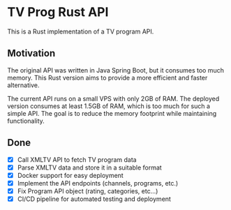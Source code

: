 # TV Prog Rust API

This is a Rust implementation of a TV program API. 

## Motivation

The original API was written in Java Spring Boot, but it consumes too much memory. 
This Rust version aims to provide a more efficient and faster alternative.

The current API runs on a small VPS with only 2GB of RAM. The deployed version consumes at least 1.5GB of RAM, which is too much for such a simple API.
The goal is to reduce the memory footprint while maintaining functionality.

## Done
- [x] Call XMLTV API to fetch TV program data
- [x] Parse XMLTV data and store it in a suitable format
- [x] Docker support for easy deployment
- [x] Implement the API endpoints (channels, programs, etc.)
- [x] Fix Program API object (rating, categories, etc...)
- [x] CI/CD pipeline for automated testing and deployment
